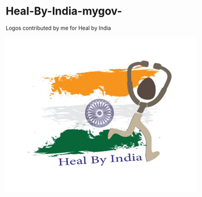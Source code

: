 # Heal-By-India-mygov-
Logos contributed by me for Heal by India

<img src="https://github.com/palash0216/Web-dev-basic-Frame/blob/main/logo.JPG"></img>
